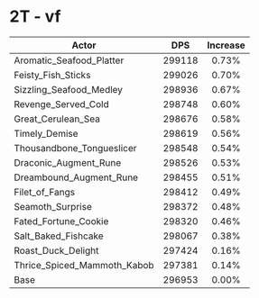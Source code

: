 # 2T - vf
| Actor | DPS | Increase |
|---|:---:|:---:|
|Aromatic_Seafood_Platter|299118|0.73%|
|Feisty_Fish_Sticks|299026|0.70%|
|Sizzling_Seafood_Medley|298936|0.67%|
|Revenge_Served_Cold|298748|0.60%|
|Great_Cerulean_Sea|298676|0.58%|
|Timely_Demise|298619|0.56%|
|Thousandbone_Tongueslicer|298548|0.54%|
|Draconic_Augment_Rune|298526|0.53%|
|Dreambound_Augment_Rune|298455|0.51%|
|Filet_of_Fangs|298412|0.49%|
|Seamoth_Surprise|298372|0.48%|
|Fated_Fortune_Cookie|298320|0.46%|
|Salt_Baked_Fishcake|298067|0.38%|
|Roast_Duck_Delight|297424|0.16%|
|Thrice_Spiced_Mammoth_Kabob|297381|0.14%|
|Base|296953|0.00%|
